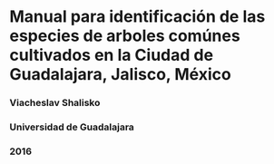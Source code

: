 # Manual para identificación de las especies de arboles comúnes cultivados en la Ciudad de Guadalajara, Jalisco, México
### Viacheslav Shalisko 
### Universidad de Guadalajara
### 2016
